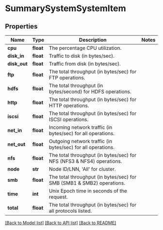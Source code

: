 # SummarySystemSystemItem

## Properties
Name | Type | Description | Notes
------------ | ------------- | ------------- | -------------
**cpu** | **float** | The percentage CPU utilization. | 
**disk_in** | **float** | Traffic to disk (in bytes/sec). | 
**disk_out** | **float** | Traffic from disk (in bytes/sec). | 
**ftp** | **float** | The total throughput (in bytes/sec) for FTP operations. | 
**hdfs** | **float** | The total throughput (in bytes/second) for HDFS operations. | 
**http** | **float** | The total throughput (in bytes/sec) for HTTP operations. | 
**iscsi** | **float** | The total throughput (in bytes/sec) for ISCSI operations. | 
**net_in** | **float** | Incoming network traffic (in bytes/sec) for all operations. | 
**net_out** | **float** | Outgoing network traffic (in bytes/sec) for all operations. | 
**nfs** | **float** | The total throughput (in bytes/sec) for NFS (NFS3 &amp; NFS4) operations. | 
**node** | **str** | Node ID/LNN, &#39;All&#39; for cluster. | 
**smb** | **float** | The total throughput (in bytes/sec) for SMB (SMB1 &amp; SMB2) operations. | 
**time** | **int** | Unix Epoch time in seconds of the request. | 
**total** | **float** | The total throughput (in bytes/sec) for all protocols listed. | 

[[Back to Model list]](../README.md#documentation-for-models) [[Back to API list]](../README.md#documentation-for-api-endpoints) [[Back to README]](../README.md)


